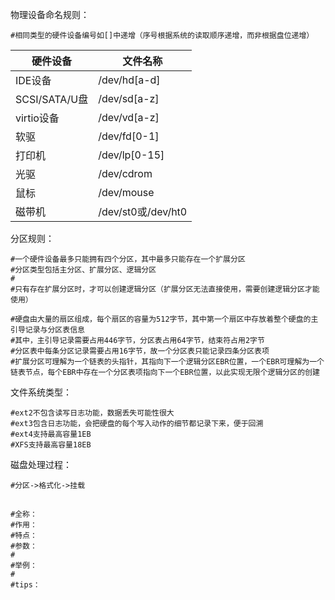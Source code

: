 物理设备命名规则：

```shell
#相同类型的硬件设备编号如[]中递增（序号根据系统的读取顺序递增，而非根据盘位递增）
```

|硬件设备|文件名称|
| ---- | ---- |
|IDE设备|/dev/hd[a-d]|
|SCSI/SATA/U盘|/dev/sd[a-z]|
|virtio设备|/dev/vd[a-z]|
|软驱|/dev/fd[0-1]|
|打印机|/dev/lp[0-15]|
|光驱|/dev/cdrom|
|鼠标|/dev/mouse|
|磁带机|/dev/st0或/dev/ht0|

分区规则：

```shell
#一个硬件设备最多只能拥有四个分区，其中最多只能存在一个扩展分区
#分区类型包括主分区、扩展分区、逻辑分区
#
#只有存在扩展分区时，才可以创建逻辑分区（扩展分区无法直接使用，需要创建逻辑分区才能使用）

#硬盘由大量的扇区组成，每个扇区的容量为512字节，其中第一个扇区中存放着整个硬盘的主引导记录与分区表信息
#其中，主引导记录需要占用446字节，分区表占用64字节，结束符占用2字节
#分区表中每条分区记录需要占用16字节，故一个分区表只能记录四条分区表项
#扩展分区可理解为一个链表的头指针，其指向下一个逻辑分区EBR位置，一个EBR可理解为一个链表节点，每个EBR中存在一个分区表项指向下一个EBR位置，以此实现无限个逻辑分区的创建
```

文件系统类型：

```shell
#ext2不包含读写日志功能，数据丢失可能性很大
#ext3包含日志功能，会把硬盘的每个写入动作的细节都记录下来，便于回溯	
#ext4支持最高容量1EB
#XFS支持最高容量18EB
```
磁盘处理过程：
```shell
#分区->格式化->挂载
```
## 

```shell
#全称：
#作用：
#特点：
#参数：
#	
#举例：
#	
#tips：
```